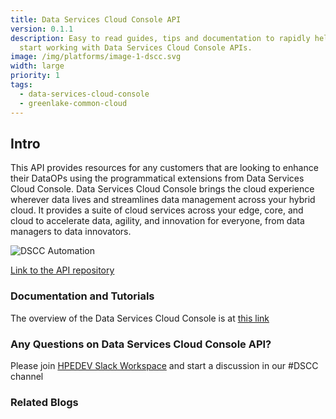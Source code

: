 ```yaml
---
title: Data Services Cloud Console API
version: 0.1.1
description: Easy to read guides, tips and documentation to rapidly help you to
  start working with Data Services Cloud Console APIs.
image: /img/platforms/image-1-dscc.svg
width: large
priority: 1
tags:
  - data-services-cloud-console
  - greenlake-common-cloud
---
```

## Intro

This API provides resources for any customers that are looking to enhance their DataOPs using the programmatical extensions from Data Services Cloud Console. Data Services Cloud Console brings the cloud experience wherever data lives and streamlines data management across your hybrid cloud. It provides a suite of cloud services across your edge, core, and cloud to accelerate data, agility, and innovation for everyone, from data managers to data innovators.

![DSCC Automation](/img/dscc-api-value.png "API for Automation at Scale")

[Link to the API repository](https://docs.ccs.arubathena.com/)

### Documentation and Tutorials

The overview of the Data Services Cloud Console is at [this link](https://www.hpe.com/us/en/storage/data-services-cloud-console.html#overview)

### Any Questions on Data Services Cloud Console API?

Please join [HPEDEV Slack Workspace](https://slack.hpedev.io/) and start a discussion in our #DSCC channel

### Related Blogs